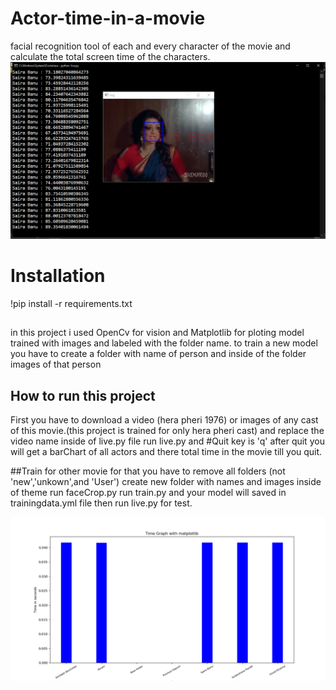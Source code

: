 # Actor-time-in-a-movie
 facial recognition tool of each and every character of the movie and calculate the total screen time of the characters.
![Image description](Video.png)
##
# Installation 
!pip install -r requirements.txt
##
in this project i used OpenCv for vision and Matplotlib for ploting
model trained with images and labeled with the folder name.
to train a new model you have to create a folder with name of person and inside of the folder images of that person

## How to run this project 
 First you have to download a video (hera pheri 1976) or images of any cast of this movie.(this project is trained for only hera pheri cast)
 and replace the video name inside of live.py file
 run live.py and 
 #Quit key is 'q'
 after quit you will get a barChart of all actors and there total time in the movie till you quit.
 
 ##Train for other movie
 for that you have to remove all folders (not 'new','unkown',and 'User')
 create new folder with names and images inside of theme
 run faceCrop.py
 run train.py
 and your model will saved in trainingdata.yml file
 then run live.py for test.
 
![Test Image 1](Figure_1.png)
